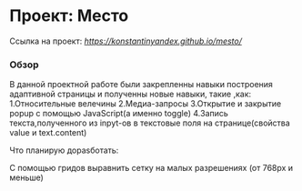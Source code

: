 # Проект: Место

Ссылка на проект:
*https://konstantinyandex.github.io/mesto/*

### Обзор

В данной проектной работе были закрепленны навыки  построения адаптивной страницы и полученны новые навыки, такие ,как:
1.Относительные велечины
2.Медиа-запросы
3.Открытие и закрытие popup с помощью JavaScript(а именно toggle)
4.Запись текста,полученного из inpyt-ов в текстовые поля на странице(свойства value и text.content)

Что планирую дораsботать:

С помощью гридов выравнить сетку на малых разрешениях (от 768px и меньше)


